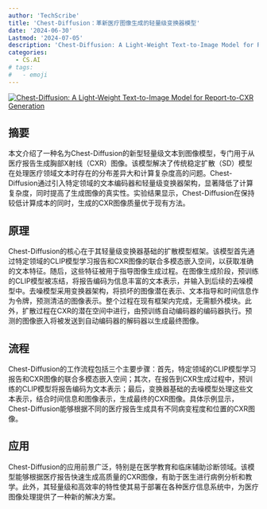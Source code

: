 ```yaml
---
author: 'TechScribe'
title: 'Chest-Diffusion：革新医疗图像生成的轻量级变换器模型'
date: '2024-06-30'
Lastmod: '2024-07-05'
description: 'Chest-Diffusion: A Light-Weight Text-to-Image Model for Report-to-CXR Generation'
categories:
  - CS.AI
# tags:
#   - emoji
---
```


[![Chest-Diffusion: A Light-Weight Text-to-Image Model for Report-to-CXR Generation](https://arxiv-research-1301205113.cos.ap-guangzhou.myqcloud.com/images/2407.00752v1.pdf_0.jpg)](https://arxiv.org/abs/2407.00752v1)

## 摘要

本文介绍了一种名为Chest-Diffusion的新型轻量级文本到图像模型，专门用于从医疗报告生成胸部X射线（CXR）图像。该模型解决了传统稳定扩散（SD）模型在处理医疗领域文本时存在的分布差异大和计算复杂度高的问题。Chest-Diffusion通过引入特定领域的文本编码器和轻量级变换器架构，显著降低了计算复杂度，同时提高了生成图像的真实性。实验结果显示，Chest-Diffusion在保持较低计算成本的同时，生成的CXR图像质量优于现有方法。<!--more-->

## 原理

Chest-Diffusion的核心在于其轻量级变换器基础的扩散模型框架。该模型首先通过特定领域的CLIP模型学习报告和CXR图像的联合多模态嵌入空间，以获取准确的文本特征。随后，这些特征被用于指导图像生成过程。在图像生成阶段，预训练的CLIP模型被冻结，将报告编码为信息丰富的文本表示，并输入到后续的去噪模型中。去噪模型采用变换器架构，将损坏的图像潜在表示、文本指导和时间信息作为令牌，预测清洁的图像表示。整个过程在现有框架内完成，无需额外模块。此外，扩散过程在CXR的潜在空间中进行，由预训练自动编码器的编码器执行。预测的图像嵌入将被发送到自动编码器的解码器以生成最终图像。

## 流程

Chest-Diffusion的工作流程包括三个主要步骤：首先，特定领域的CLIP模型学习报告和CXR图像的联合多模态嵌入空间；其次，在报告到CXR生成过程中，预训练的CLIP模型将报告编码为文本表示；最后，变换器基础的去噪模型处理这些文本表示，结合时间信息和图像表示，生成最终的CXR图像。具体示例显示，Chest-Diffusion能够根据不同的医疗报告生成具有不同病变程度和位置的CXR图像。

## 应用

Chest-Diffusion的应用前景广泛，特别是在医学教育和临床辅助诊断领域。该模型能够根据医疗报告快速生成高质量的CXR图像，有助于医生进行病例分析和教学。此外，其轻量级和高效率的特性使其易于部署在各种医疗信息系统中，为医疗图像处理提供了一种新的解决方案。